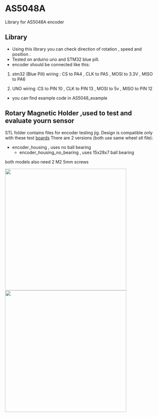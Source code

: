 # AS5048A
 Library for AS5048A encoder 

## Library

* Using this library you can check direction of rotation , speed and position .
* Tested on arduino uno and STM32 blue pill.
* encoder should be connected like this:

1. stm32 (Blue Pill) wiring : CS to PA4 , CLK to PA5 , MOSI to 3.3V , MISO to PA6

2. UNO wiring :CS to PIN 10 , CLK to PIN 13 , MOSI to 5v , MISO to PIN 12

* you can find example code in AS5048_example



## Rotary Magnetic Holder ,used to test and evaluate yourn sensor

STL folder contains files for encoder testing jig.
Design is compatible only with these test [boards](https://www.aliexpress.com/item/32978099591.html?spm=a2g0s.9042311.0.0.33344c4dNwWwRd)
There are 2 versions (both use same wheel stl file): 
- encoder_housing , uses no ball bearing 
  - encoder_housing_no_bearing , uses 15x28x7 ball bearing

both models also need 2 M2 5mm screws
 

<img src="https://user-images.githubusercontent.com/30388414/61593399-49756d80-abdf-11e9-98f9-847e967b6eda.jpg" width="400"> <img src="https://user-images.githubusercontent.com/30388414/61593393-39f62480-abdf-11e9-83a3-a46f03c20ad5.jpg" width="400">
